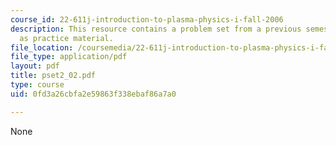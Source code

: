 ```yaml
---
course_id: 22-611j-introduction-to-plasma-physics-i-fall-2006
description: This resource contains a problem set from a previous semester, provided
  as practice material.
file_location: /coursemedia/22-611j-introduction-to-plasma-physics-i-fall-2006/0fd3a26cbfa2e59863f338ebaf86a7a0_pset2_02.pdf
file_type: application/pdf
layout: pdf
title: pset2_02.pdf
type: course
uid: 0fd3a26cbfa2e59863f338ebaf86a7a0

---
```

None